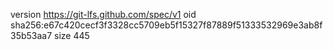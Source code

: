 version https://git-lfs.github.com/spec/v1
oid sha256:e67c420cecf3f3328cc5709eb5f15327f87889f51333532969e3ab8f35b53aa7
size 445
